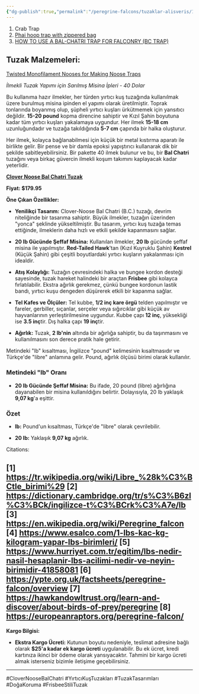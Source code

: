```yaml
---
{"dg-publish":true,"permalink":"/peregrine-falcons/tuzaklar-alisveris/1-pregrine-falcon-tuzak-tipleri/","updated":"2024-09-12T02:12:53.166+03:00"}
---
```


1. Crab Trap
2. [Phai hoop trap with zippered bag ](https://northwoodsfalconry.com/product/phai-hoop-trap-with-zippered-bag/)
3. [HOW TO USE A BAL-CHATRI TRAP FOR FALCONRY (BC TRAP)](https://www.youtube.com/results?search_query=HOW+TO+USE+A+BAL-CHATRI+TRAP+FOR+FALCONRY+(BC+TRAP)) 


## Tuzak Malzemeleri:

[Twisted Monofilament Nooses for Making Noose Traps](https://northwoodsfalconry.com/product/twisted-monofilament-nooses-for-making-noose-traps/)

*İlmekli Tuzak Yapımı için Sarılmış Misina İpleri - 40 Dolar*

Bu kullanıma hazır ilmekler, her türden yırtıcı kuş tuzağında kullanılmak üzere burulmuş misina ipinden el yapımı olarak üretilmiştir. Toprak tonlarında boyanmış olup, şüpheli yırtıcı kuşları ürkütmemek için yansıtıcı değildir. **15-20 pound** kopma direncine sahiptir ve Kızıl Şahin boyutuna kadar tüm yırtıcı kuşları yakalamaya uygundur. Her ilmek **15-18 cm** uzunluğundadır ve tuzağa takıldığında **5-7 cm** çapında bir halka oluşturur.

Her ilmek, kolayca bağlanabilmesi için küçük bir metal kıstırma aparatı ile birlikte gelir. Bir pense ve bir damla epoksi yapıştırıcı kullanarak dik bir şekilde sabitleyebilirsiniz. Bir pakette 40 ilmek bulunur ve bu, bir **Bal Chatri** tuzağını veya birkaç güvercin ilmekli koşum takımını kaplayacak kadar yeterlidir.

[**Clover Noose Bal Chatri Tuzak**](https://northwoodsfalconry.com/product/clover-noose-bal-chatri-trap/)  

**Fiyat: $179.95**

**Öne Çıkan Özellikler:**

- **Yenilikçi Tasarım:** Clover-Noose Bal Chatri (B.C.) tuzağı, devrim niteliğinde bir tasarıma sahiptir. Büyük ilmekler, tuzağın üzerinden "yonca" şeklinde yükseltilmiştir. Bu tasarım, yırtıcı kuş tuzağa temas ettiğinde, ilmeklerin daha hızlı ve etkili şekilde kapanmasını sağlar.

- **20 lb Gücünde Şeffaf Misina:** Kullanılan ilmekler, **20 lb** gücünde şeffaf misina ile yapılmıştır. **Red-Tailed Hawk**'tan (Kızıl Kuyruklu Şahin) **Kestrel** (Küçük Şahin) gibi çeşitli boyutlardaki yırtıcı kuşların yakalanması için idealdir.

- **Atış Kolaylığı:** Tuzağın çevresindeki halka ve bungee kordon desteği sayesinde, tuzak hareket halindeki bir araçtan **Frisbee** gibi kolayca fırlatılabilir. Ekstra ağırlık gerekmez, çünkü bungee kordonun lastik bandı, yırtıcı kuşu dengeden düşürerek etkili bir kapanma sağlar.

- **Tel Kafes ve Ölçüler:** Tel kubbe, **1/2 inç kare örgü** telden yapılmıştır ve fareler, gerbiller, sıçanlar, serçeler veya sığırcıklar gibi küçük av hayvanlarının yerleştirilmesine uygundur. Kubbe çapı **12 inç**, yüksekliği ise **3.5 inç**tir. Dış halka çapı **19 inç**tir.

- **Ağırlık:** Tuzak, **2 lb'nin** altında bir ağırlığa sahiptir, bu da taşınmasını ve kullanılmasını son derece pratik hale getirir.

Metindeki "lb" kısaltması, İngilizce "pound" kelimesinin kısaltmasıdır ve Türkçe'de "libre" anlamına gelir. 
Pound, ağırlık ölçüsü birimi olarak kullanılır. 

### Metindeki "lb" Oranı

- **20 lb Gücünde Şeffaf Misina:** Bu ifade, 20 pound (libre) ağırlığına dayanabilen bir misina kullanıldığını belirtir. Dolayısıyla, 20 lb yaklaşık **9,07 kg**'a eşittir.

### Özet

- **lb:** Pound'un kısaltması, Türkçe'de "libre" olarak çevrilebilir.

- **20 lb:** Yaklaşık **9,07 kg** ağırlık.


Citations:

[1] https://tr.wikipedia.org/wiki/Libre_%28k%C3%BCtle_birimi%29
[2] https://dictionary.cambridge.org/tr/s%C3%B6zl%C3%BCk/ingilizce-t%C3%BCrk%C3%A7e/lb
[3] https://en.wikipedia.org/wiki/Peregrine_falcon
[4] https://www.esalco.com/1-lbs-kac-kg-kilogram-yapar-lbs-birimleri/
[5] https://www.hurriyet.com.tr/egitim/lbs-nedir-nasil-hesaplanir-lbs-acilimi-nedir-ve-neyin-birimidir-41858081
[6] https://ypte.org.uk/factsheets/peregrine-falcon/overview
[7] https://hawkandowltrust.org/learn-and-discover/about-birds-of-prey/peregrine
[8] https://europeanraptors.org/peregrine-falcon/
---

**Kargo Bilgisi:**

- **Ekstra Kargo Ücreti:** Kutunun boyutu nedeniyle, teslimat adresine bağlı olarak **$25'a kadar ek kargo ücreti** uygulanabilir. Bu ek ücret, kredi kartınıza ikinci bir ödeme olarak yansıyacaktır. Tahmini bir kargo ücreti almak isterseniz bizimle iletişime geçebilirsiniz.

---

#CloverNooseBalChatri #YırtıcıKuşTuzakları #TuzakTasarımları #DoğaKoruma #FrisbeeStiliTuzak